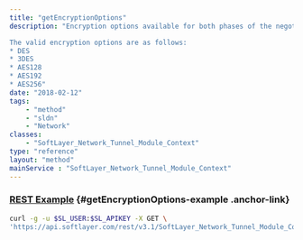 ```yaml
---
title: "getEncryptionOptions"
description: "Encryption options available for both phases of the negotiation process. 

The valid encryption options are as follows: 
* DES
* 3DES
* AES128
* AES192
* AES256"
date: "2018-02-12"
tags:
    - "method"
    - "sldn"
    - "Network"
classes:
    - "SoftLayer_Network_Tunnel_Module_Context"
type: "reference"
layout: "method"
mainService : "SoftLayer_Network_Tunnel_Module_Context"
---
```


### [REST Example](#getEncryptionOptions-example) <a href="/article/rest/"><i class="fas fa-question"></i></a> {#getEncryptionOptions-example .anchor-link} 
```bash
curl -g -u $SL_USER:$SL_APIKEY -X GET \
'https://api.softlayer.com/rest/v3.1/SoftLayer_Network_Tunnel_Module_Context/getEncryptionOptions'
```
